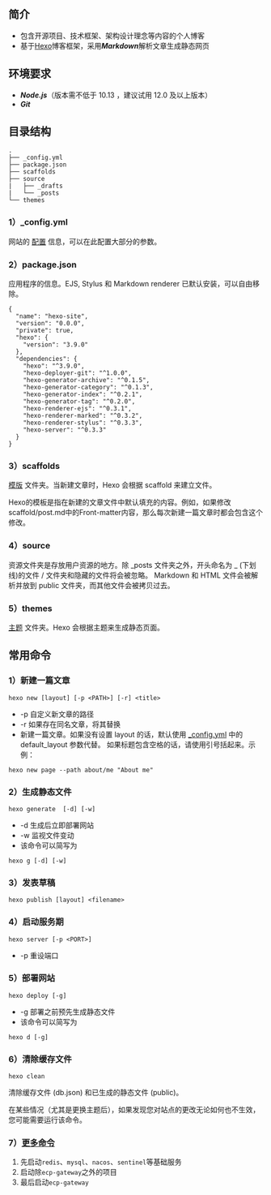 ## 简介
* 包含开源项目、技术框架、架构设计理念等内容的个人博客
* 基于[Hexo](https://hexo.io/zh-cn/docs/)博客框架，采用***Markdown***解析文章生成静态网页

## 环境要求
* ***Node.js***（版本需不低于 10.13 ，建议试用 12.0 及以上版本）
* ***Git***

## 目录结构
```
.
├── _config.yml
├── package.json
├── scaffolds
├── source
|   ├── _drafts
|   └── _posts
└── themes
```
### 1）_config.yml
网站的 [配置](https://hexo.io/zh-cn/docs/configuration) 信息，可以在此配置大部分的参数。
### 2）package.json
应用程序的信息。EJS, Stylus 和 Markdown renderer 已默认安装，可以自由移除。
```
{
  "name": "hexo-site",
  "version": "0.0.0",
  "private": true,
  "hexo": {
    "version": "3.9.0"
  },
  "dependencies": {
    "hexo": "^3.9.0",
    "hexo-deployer-git": "^1.0.0",
    "hexo-generator-archive": "^0.1.5",
    "hexo-generator-category": "^0.1.3",
    "hexo-generator-index": "^0.2.1",
    "hexo-generator-tag": "^0.2.0",
    "hexo-renderer-ejs": "^0.3.1",
    "hexo-renderer-marked": "^0.3.2",
    "hexo-renderer-stylus": "^0.3.3",
    "hexo-server": "^0.3.3"
  }
}
```
### 3）scaffolds
[模版](https://hexo.io/zh-cn/docs/writing#%E6%A8%A1%E7%89%88%EF%BC%88Scaffold%EF%BC%89) 文件夹。当新建文章时，Hexo 会根据 scaffold 来建立文件。

Hexo的模板是指在新建的文章文件中默认填充的内容。例如，如果修改scaffold/post.md中的Front-matter内容，那么每次新建一篇文章时都会包含这个修改。
### 4）source
资源文件夹是存放用户资源的地方。除 _posts 文件夹之外，开头命名为 _ (下划线)的文件 / 文件夹和隐藏的文件将会被忽略。
Markdown 和 HTML 文件会被解析并放到 public 文件夹，而其他文件会被拷贝过去。
### 5）themes
[主题](https://hexo.io/zh-cn/docs/themes) 文件夹。Hexo 会根据主题来生成静态页面。

## 常用命令
### 1）新建一篇文章
```
hexo new [layout] [-p <PATH>] [-r] <title>
```
* -p 自定义新文章的路径
* -r 如果存在同名文章，将其替换
* 新建一篇文章。如果没有设置 layout 的话，默认使用 [_config.yml](./_config.yml) 中的 default_layout 参数代替。
如果标题包含空格的话，请使用引号括起来。示例：
```
hexo new page --path about/me "About me"
```
### 2）生成静态文件
```
hexo generate  [-d] [-w]
```
* -d 生成后立即部署网站
* -w 监视文件变动
* 该命令可以简写为
```
hexo g [-d] [-w]
```
### 3）发表草稿
```
hexo publish [layout] <filename>
```
### 4）启动服务期
```
hexo server [-p <PORT>]
```
* -p 重设端口
### 5）部署网站
```
hexo deploy [-g]
```
* -g 部署之前预先生成静态文件
* 该命令可以简写为
```
hexo d [-g]
```
### 6）清除缓存文件
```
hexo clean
```
清除缓存文件 (db.json) 和已生成的静态文件 (public)。

在某些情况（尤其是更换主题后），如果发现您对站点的更改无论如何也不生效，您可能需要运行该命令。
### 7）[更多命令](https://hexo.io/zh-cn/docs/commands)
1. 先启动`redis`、`mysql`、`nacos`、`sentinel`等基础服务
2. 启动除`ecp-gateway`之外的项目
3. 最后启动`ecp-gateway`
